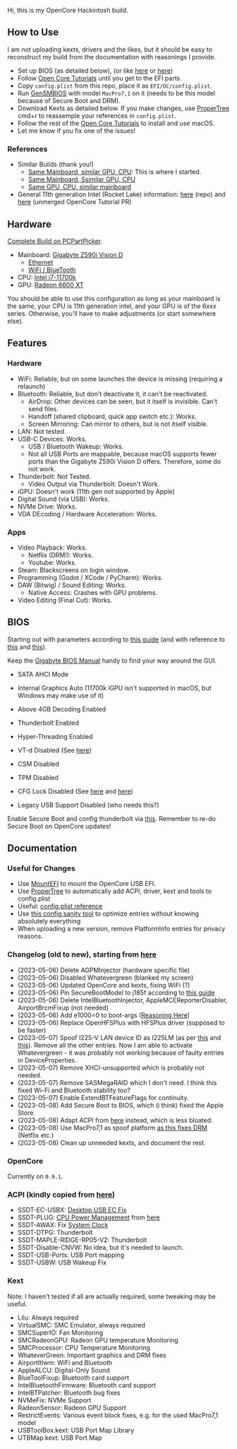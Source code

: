 Hi, this is my OpenCore Hackintosh build.

## How to Use

I am not uploading kexts, drivers and the likes, but it should be easy to reconstruct my build from the documentation with reasonings I provide. 

- Set up BIOS (as detailed below), (or like [here](https://github.com/SchmockLord/Gigabyte-Z590i-Vision-D-11900k) or [here](https://www.tonymacx86.com/threads/guide-oc-monterey-z590i-gigabyte-vision-d-i9-11900k-amd-rx6600.317472/))
- Follow [Open Core Tutorials](https://dortania.github.io/OpenCore-Install-Guide/) until you get to the EFI parts.
- Copy `config.plist` from this repo, place it as `EFI/OC/config.plist`.
- Run [GenSMBIOS](https://github.com/corpnewt/GenSMBIOS) with model `MacPro7,1` on it (needs to be this model because of Secure Boot and DRM).
- Download Kexts as detailed below. If you make changes, use [ProperTree](https://github.com/corpnewt/ProperTree) cmd+r to reassemple your references in `config.plist`.
- Follow the rest of the [Open Core Tutorials](https://dortania.github.io/OpenCore-Install-Guide/) to install and use macOS.
- Let me know if you fix one of the issues!

### References

- Similar Builds (thank you!)
	- [Same Mainboard, similar GPU, CPU](https://www.tonymacx86.com/threads/guide-oc-monterey-z590i-gigabyte-vision-d-i9-11900k-amd-rx6600.317472/): This is where I started.
	- [Same Mainboard, Ssimilar GPU, CPU](https://github.com/SchmockLord/Gigabyte-Z590i-Vision-D-11900k)
	- [Same GPU, CPU, similar mainboard](https://www.tonymacx86.com/threads/success-gigabyte-z590-vision-d-11700k-rx-6600-xt.316601/)
- General 11th generation Intel (Rocket Lake) information: [here](https://github.com/luchina-gabriel/BASE-EFI-INTEL-DESKTOP-11THGEN-ROCKET-LAKE) (repo) and [here]([this](https://github.com/dortania/OpenCore-Install-Guide/pull/343)) (unmerged OpenCore Tutorial PR)


## Hardware

[Complete Build on PCPartPicker](https://pcpartpicker.com/b/7gZZxr).

- Mainboard: [Gigabyte Z590i Vision D](https://www.gigabyte.com/Motherboard/Z590I-VISION-D-rev-10/sp#sp)
	- [Ethernet](https://www.intel.com/content/www/us/en/products/sku/184676/intel-ethernet-controller-i225v/downloads.html)
	- [WiFi / BlueTooth](https://www.intel.com/content/www/us/en/products/sku/189347/intel-wifi-6-ax200-gig/specifications.html)
- CPU: [Intel i7-11700k](https://www.intel.com/content/www/us/en/products/sku/212047/intel-core-i711700k-processor-16m-cache-up-to-5-00-ghz/specifications.html)
- GPU: [Radeon 6600 XT](https://www.amd.com/en/products/graphics/amd-radeon-rx-6600-xt)

You should be able to use this configuration as long as your mainboard is the same, your CPU is 11th generation intel, and your GPU is of the 6xxx series. Otherwise, you'll have to make adjustments (or start somewhere else).

## Features

### Hardware

- WiFi: Reliable, but on some launches the device is missing (requiring a relaunch)
- Bluetooth: Reliable, but don't deactivate it, it can't be reactivated.
	- AirDrop: Other devices can be seen, but it itself is invisible. Can't send files.
	- Handoff (shared clipboard, quick app switch etc.): Works.
	- Screen Mirroring: Can mirror to others, but is not itself visible.
- LAN: Not tested.
- USB-C Devices: Works.
	- USB / Bluetooth Wakeup: Works.
	- Not all USB Ports are mappable, because macOS supports fewer ports than the Gigabyte Z590i Vision D offers. Therefore, some do not work.
- Thunderbolt: Not Tested.
	- Video Output via Thunderbolt: Doesn't Work.
- iGPU: Doesn't work (11th gen not supported by Apple)
- Digital Sound (via USB): Works.
- NVMe Drive: Works.
- VDA DEcoding / Hardware Acceleration: Works.

### Apps

- Video Playback: Works.
	- Netflix (DRM!): Works.
	- Youtube: Works.
- Steam: Blackscreens on login window.
- Programming (Godot / XCode / PyCharm): Works.
- DAW (Bitwig) / Sound Editing: Works.
	- Native Access: Crashes with GPU problems.
- Video Editing (Final Cut): Works.

## BIOS

Starting out with parameters according to [this guide](https://www.tonymacx86.com/threads/guide-oc-monterey-z590i-gigabyte-vision-d-i9-11900k-amd-rx6600.317472/) (and with reference to [this](https://github.com/luchina-gabriel/BASE-EFI-INTEL-DESKTOP-11THGEN-ROCKET-LAKE) and [this](https://github.com/dortania/OpenCore-Install-Guide/pull/343)).

Keep the [Gigabyte BIOS Manual](https://download.gigabyte.com/FileList/Manual/mb_manual_z590i-vision-d_1001_e.pdf) handy to find your way around the GUI.

- SATA AHCI Mode
- Internal Graphics Auto (11700k iGPU isn't supported in macOS, but Windows may make use of it)

- Above 4GB Decoding Enabled
- Thunderbolt Enabled
- Hyper-Threading Enabled

- VT-d Disabled (See [here](https://github.com/dortania/OpenCore-Install-Guide/pull/343))
- CSM Disabled
- TPM Disabled
- CFG Lock Disabled (See [here](https://github.com/dortania/OpenCore-Install-Guide/pull/343) and [here](https://github.com/luchina-gabriel/BASE-EFI-INTEL-DESKTOP-11THGEN-ROCKET-LAKE))
- Legacy USB Support Disabled (who needs this?)

Enable Secure Boot and config thunderbolt via [this](https://github.com/SchmockLord/Gigabyte-Z590i-Vision-D-11900k).
Remember to re-do Secure Boot on OpenCore updates!

## Documentation

### Useful for Changes

- Use [MountEFI](https://github.com/corpnewt/MountEFI) to mount the OpenCore USB EFI.
- Use [ProperTree](https://github.com/corpnewt/ProperTree) to automatically add ACPI, driver, kext and tools to config.plist
- Useful: [config.plist reference](https://dortania.github.io/docs/latest/Configuration.html)
- Use [this config sanity tool](opencore.slowgeek.com) to optimize entries without knowing absolutely everything
- When uploading a new version, remove PlatformInfo entries for privacy reasons.

### Changelog (old to new), starting from [here](https://www.tonymacx86.com/threads/guide-oc-monterey-z590i-gigabyte-vision-d-i9-11900k-amd-rx6600.317472/)

- (2023-05-06) Delete AGPMInjector (hardware specific file)
- (2023-05-06) Disabled Whatevergreen (blanked my screen)
- (2023-05-06) Updated OpenCore and kexts, fixing WiFi (?)
- (2023-05-06) Pin SecureBootModel to j185f according to [this guide](https://dortania.github.io/OpenCore-Post-Install/universal/security/applesecureboot.html#securebootmodel)
- (2023-05-06) Delete IntelBluetoothInjector, AppleMCEReporterDisabler, AirportBrcmFixup (not needed)
- (2023-05-06) Add e1000=0 to boot-args ([Reasoning Here](https://github.com/luchina-gabriel/BASE-EFI-INTEL-DESKTOP-11THGEN-ROCKET-LAKE))
- (2023-05-06) Replace OpenHFSPlus with HFSPlus driver (supposed to be faster)
- (2023-05-07) Spoof I225-V LAN device ID as I225LM (as per [this](https://github.com/luchina-gabriel/BASE-EFI-INTEL-DESKTOP-11THGEN-ROCKET-LAKE) and [this](https://dortania.github.io/OpenCore-Install-Guide/config.plist/comet-lake.html#deviceproperties)). Remove all the other entries. Now I am able to activate Whatevergreen - it was probably not working because of faulty entries in DeviceProperties.
- (2023-05-07) Remove XHCI-unsupported which is probably not needed.
- (2023-05-07) Remove SASMegaRAID which I don't need. I think this fixed Wi-Fi and Bluetooth stability too?
- (2023-05-07) Enable ExtendBTFeatureFlags for continuity.
- (2023-05-08) Add Secure Boot to BIOS, which (i think) fixed the Apple Store.
- (2023-05-08) Adapt ACPI from [here](https://github.com/SchmockLord/Hackintosh-Intel-i9-10900k-AsRock-Z490-Phantom-ITX-TB3) instead, which is less bloated.
- (2023-05-08) Use MacPro7,1 as spoof platform [as this fixes DRM](https://github.com/acidanthera/WhateverGreen/blob/master/Manual/FAQ.Chart.md) (Netflix etc.)
- (2023-05-08) Clean up unneeded kexts, and document the rest.

### OpenCore

Currently on `0.9.1`.

### ACPI (kindly copied from [here](https://github.com/SchmockLord/Gigabyte-Z590i-Vision-D-11900k))

- SSDT-EC-USBX: [Desktop USB EC Fix](https://dortania.github.io/Getting-Started-With-ACPI/Universal/ec-fix.html)
- SSDT-PLUG: [CPU Power Management](https://dortania.github.io/Getting-Started-With-ACPI/Universal/plug.html) from [here](https://www.tonymacx86.com/threads/guide-oc-monterey-z590i-gigabyte-vision-d-i9-11900k-amd-rx6600.317472/)
- SSDT-AWAX: Fix [System Clock](https://dortania.github.io/Getting-Started-With-ACPI/Universal/awac.html)
- SSDT-DTPG: Thunderbolt
- SSDT-MAPLE-RIDGE-RP05-V2: Thunderbolt
- SSDT-Disable-CNVW: No idea, but it's needed to launch.
- SSDT-USB-Ports: USB Port mapping
- SSDT-USBW: USB Wakeup Fix

### Kext

Note: I haven't tested if all are actually required, some tweaking may be useful.

- Lilu: Always required
- VirtualSMC: SMC Emulator, always required
- SMCSuperIO: Fan Monitoring
- SMCRadeonGPU: Radeon GPU temperature Monitoring
- SMCProcessor: CPU Temperature Monitoring
- WhateverGreen: Important graphics and DRM fixes
- AirportItlwm: WiFi and Bluetooth
- AppleALCU: Digital-Only Sound
- BlueToolFixup: Bluetooth card support
- IntelBluetoothFirmware: Bluetooth card support
- IntelBTPatcher: Bluetooth bug fixes
- NVMeFix: NVMe Support
- RadeonSensor: Radeon GPU Support
- RestrictEvents: Various event block fixes, e.g. for the used MacPro7,1 model
- USBToolBox.kext: USB Port Map Library
- UTBMap.kext: USB Port Map
